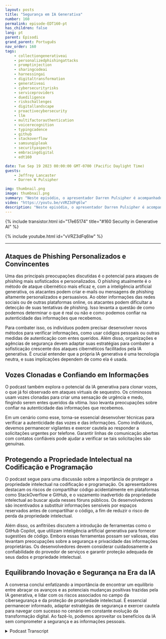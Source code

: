 ```yaml
---
layout: posts
title: "Segurança em IA Generativa"
number: 160
permalink: episode-EDT160-pt
has_children: false
lang: pt
parent: Episodi
grand_parent: Português
nav_order: 160
tags:
    - collectiongenerativeai
    - personalizedphishingattacks
    - promptinjection
    - sharingcodeai
    - harnessingai
    - digitaltransformation
    - generativeai
    - cybersecurityrisks
    - serviceproviders
    - duediligence
    - riskschallenges
    - digitallandscape
    - proactivecybersecurity
    - llm
    - multifactorauthentication
    - voicerecognition
    - typingcadence
    - github
    - stackoverflow
    - samsungipleak
    - securityaspects
    - embracingdigital
    - edt160

date: Tue Sep 19 2023 00:00:00 GMT-0700 (Pacific Daylight Time)
guests:
    - Jeffrey Lancaster
    - Darren W Pulsipher

img: thumbnail.png
image: thumbnail.png
summary: "Neste episódio, o apresentador Darren Pulsipher é acompanhado pelo Dr. Jeffrey Lancaster para explorar a intersecção entre a inteligência artificial generativa e a segurança. A conversa mergulha fundo nos riscos e desafios potenciais que envolvem o uso da inteligência artificial generativa em atividades maliciosas, especialmente no campo da cibersegurança."
video: "https://youtu.be/vVRZ3dFq6lw"
description: "Neste episódio, o apresentador Darren Pulsipher é acompanhado pelo Dr. Jeffrey Lancaster para explorar a intersecção entre a inteligência artificial generativa e a segurança. A conversa mergulha fundo nos riscos e desafios potenciais que envolvem o uso da inteligência artificial generativa em atividades maliciosas, especialmente no campo da cibersegurança."
---
```


<div>
{% include transistor.html id="17e65174" title="#160 Security in Generative AI" %}

{% include youtube.html id="vVRZ3dFq6lw" %}
</div>

---

## Ataques de Phishing Personalizados e Convincentes

Uma das principais preocupações discutidas é o potencial para ataques de phishing mais sofisticados e personalizados. O phishing atualmente é o método de ataque cibernético mais eficaz e, com a inteligência artificial generativa, os atacantes podem criar e-mails ou mensagens de phishing altamente personalizados e persuasivos. Ao obter informações das redes sociais ou de outras plataformas online, os atacantes podem dificultar a detecção de suas tentativas de phishing. Isso levanta a questão de como podemos determinar o que é real ou não e como podemos confiar na autenticidade das informações que recebemos.

Para combater isso, os indivíduos podem precisar desenvolver novos métodos para verificar informações, como usar códigos pessoais ou outras medidas de autenticação com entes queridos. Além disso, organizações e agências de segurança devem adaptar suas estratégias para combater a sofisticação crescente dos ataques cibernéticos facilitados pela IA generativa. É crucial entender que a própria IA generativa é uma tecnologia neutra, e suas implicações dependem de como ela é usada.

## Vozes Clonadas e Confiando em Informações

O podcast também explora o potencial da IA generativa para clonar vozes, o que já foi observado em ataques virtuais de sequestro. Os criminosos usam vozes clonadas para criar uma sensação de urgência e medo, fingindo serem entes queridos da vítima. Isso levanta preocupações sobre confiar na autenticidade das informações que recebemos.

Em um cenário como esse, torna-se essencial desenvolver técnicas para verificar a autenticidade das vozes e das informações. Como indivíduos, devemos permanecer vigilantes e exercer cautela ao responder a solicitações urgentes por telefone. Garantir linhas de comunicação abertas com contatos confiáveis pode ajudar a verificar se tais solicitações são genuínas.

## Protegendo a Propriedade Intelectual na Codificação e Programação

O podcast segue para uma discussão sobre a importância de proteger a propriedade intelectual na codificação e programação. Os apresentadores destacam os riscos de compartilhar código acidentalmente em plataformas como StackOverflow e GitHub, e o vazamento inadvertido da propriedade intelectual ao buscar ajuda nesses fóruns públicos. Os desenvolvedores são incentivados a substituir informações sensíveis por espaços reservados antes de compartilhar o código, a fim de reduzir o risco de perda da propriedade intelectual.

Além disso, os anfitriões discutem a introdução de ferramentas como o GitHub Copilot, que utilizam inteligência artificial generativa para fornecer sugestões de código. Embora essas ferramentas possam ser valiosas, elas levantam preocupações sobre a segurança e privacidade das informações proprietárias. Os desenvolvedores devem considerar cuidadosamente a confiabilidade do provedor de serviços e garantir proteção adequada de seus dados e propriedade intelectual.

## Equilibrando Inovação e Segurança na Era da IA

A conversa conclui enfatizando a importância de encontrar um equilíbrio entre abraçar os avanços e as potenciais mudanças positivas trazidas pela IA generativa, e lidar com os riscos associados no campo da cibersegurança e da proteção de propriedade intelectual. É essencial permanecer informado, adaptar estratégias de segurança e exercer cautela para navegar com sucesso no cenário em constante evolução da transformação digital. Ao fazê-lo, podemos aproveitar os benefícios da IA sem comprometer a segurança e as informações pessoais.



<details>
<summary> Podcast Transcript </summary>

<p></p>

</details>
